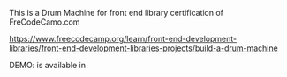 This is a Drum Machine for front end library certification of FreCodeCamo.com

https://www.freecodecamp.org/learn/front-end-development-libraries/front-end-development-libraries-projects/build-a-drum-machine

DEMO: is available in 

